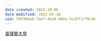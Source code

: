 ```yaml
---
date created: 2024-10-06
date modified: 2025-07-10
uid: 5033b4a8-faef-4ba8-866a-5cd2f1cf6c9c
---
```


[查理曼大帝](查理曼大帝.md)
